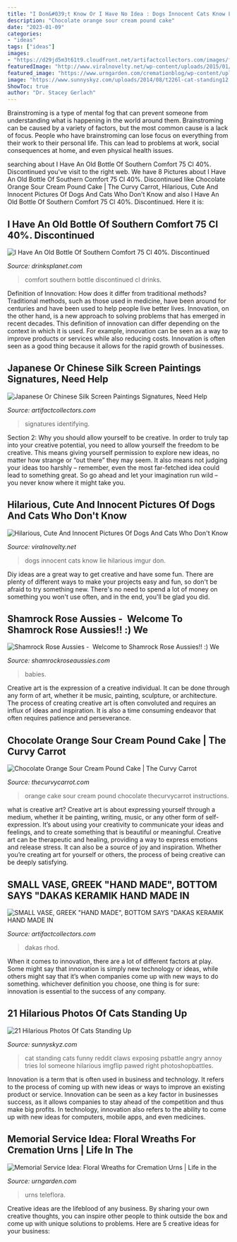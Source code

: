 ```yaml
---
title: "I Don&#039;t Know Or I Have No Idea : Dogs Innocent Cats Know Lie Hilarious Imgur Don"
description: "Chocolate orange sour cream pound cake"
date: "2023-01-09"
categories:
- "ideas"
tags: ["ideas"]
images:
- "https://d29jd5m3t61t9.cloudfront.net/artifactcollectors.com/images/fbfiles/images/828w/IMG_20180729_172047-nsavhzocj4_v_1532917415.jpg"
featuredImage: "http://www.viralnovelty.net/wp-content/uploads/2015/01/desktop-1421788592.jpg"
featured_image: "https://www.urngarden.com/cremationblog/wp-content/uploads/2010/07/tfurn2.jpg"
image: "https://www.sunnyskyz.com/uploads/2014/08/t226l-cat-standing12.jpg"
ShowToc: true
author: "Dr. Stacey Gerlach"
---
```



Brainstroming is a type of mental fog that can prevent someone from understanding what is happening in the world around them. Brainstroming can be caused by a variety of factors, but the most common cause is a lack of focus. People who have brainstroming can lose focus on everything from their work to their personal life. This can lead to problems at work, social consequences at home, and even physical health issues.

	

		
searching about I Have An Old Bottle Of Southern Comfort 75 Cl 40%. Discontinued you've visit to the right web. We have 8 Pictures about I Have An Old Bottle Of Southern Comfort 75 Cl 40%. Discontinued like Chocolate Orange Sour Cream Pound Cake | The Curvy Carrot, Hilarious, Cute And Innocent Pictures Of Dogs And Cats Who Don&#039;t Know and also I Have An Old Bottle Of Southern Comfort 75 Cl 40%. Discontinued. Here it is:
		
    
## I Have An Old Bottle Of Southern Comfort 75 Cl 40%. Discontinued

<img loading=lazy src="https://decg5lu73tfmh.cloudfront.net/drinksplanet.com/images/fbfiles/images/DF78E11D-B2B8-436B-8773-01D2DD47B3F8-6pcgjr78d6_v_1538742037.jpeg" onerror="this.onerror=null;this.src='https://tse2.mm.bing.net/th?id=OIP.qPr9JKrAk6vtxt2H9pIP-AHaQx&amp;pid=15.1';" alt="I Have An Old Bottle Of Southern Comfort 75 Cl 40%. Discontinued">

_Source: drinksplanet.com_

>comfort southern bottle discontinued cl drinks. 

	

Definition of Innovation: How does it differ from traditional methods?
Traditional methods, such as those used in medicine, have been around for centuries and have been used to help people live better lives. Innovation, on the other hand, is a new approach to solving problems that has emerged in recent decades. This definition of innovation can differ depending on the context in which it is used. For example, innovation can be seen as a way to improve products or services while also reducing costs. Innovation is often seen as a good thing because it allows for the rapid growth of businesses.

    
## Japanese Or Chinese Silk Screen Paintings Signatures, Need Help

<img loading=lazy src="https://d29jd5m3t61t9.cloudfront.net/artifactcollectors.com/images/fbfiles/images/828w/IMG_20180729_172047-nsavhzocj4_v_1532917415.jpg" onerror="this.onerror=null;this.src='https://tse3.mm.bing.net/th?id=OIP.Ip4i1kruG2xlvmG7jxkLFgHaJ4&amp;pid=15.1';" alt="Japanese Or Chinese Silk Screen Paintings Signatures, Need Help">

_Source: artifactcollectors.com_

>signatures identifying. 

	

Section 2: Why you should allow yourself to be creative.
In order to truly tap into your creative potential, you need to allow yourself the freedom to be creative. This means giving yourself permission to explore new ideas, no matter how strange or “out there” they may seem. It also means not judging your ideas too harshly – remember, even the most far-fetched idea could lead to something great. So go ahead and let your imagination run wild – you never know where it might take you.

    
## Hilarious, Cute And Innocent Pictures Of Dogs And Cats Who Don&#039;t Know

<img loading=lazy src="http://www.viralnovelty.net/wp-content/uploads/2015/01/desktop-1421788592.jpg" onerror="this.onerror=null;this.src='https://tse2.mm.bing.net/th?id=OIP.VyCLEIeHgsCJRt-T541t-AHaJ3&amp;pid=15.1';" alt="Hilarious, Cute And Innocent Pictures Of Dogs And Cats Who Don&#039;t Know">

_Source: viralnovelty.net_

>dogs innocent cats know lie hilarious imgur don. 

	

Diy ideas are a great way to get creative and have some fun. There are plenty of different ways to make your projects easy and fun, so don't be afraid to try something new. There's no need to spend a lot of money on something you won't use often, and in the end, you'll be glad you did.

    
## Shamrock Rose Aussies - ﻿﻿﻿ Welcome To Shamrock Rose Aussies!! :) We

<img loading=lazy src="http://shamrockroseaussies.com/yahoo_site_admin/assets/images/DSC_0150.176180040_std.JPG" onerror="this.onerror=null;this.src='https://tse4.mm.bing.net/th?id=OIP.FDLmcki9zHKoFXocs24F4wHaE-&amp;pid=15.1';" alt="Shamrock Rose Aussies - ﻿﻿﻿ Welcome to Shamrock Rose Aussies!! :) We">

_Source: shamrockroseaussies.com_

>babies. 

	

Creative art is the expression of a creative individual. It can be done through any form of art, whether it be music, painting, sculpture, or architecture. The process of creating creative art is often convoluted and requires an influx of ideas and inspiration. It is also a time consuming endeavor that often requires patience and perseverance.

    
## Chocolate Orange Sour Cream Pound Cake | The Curvy Carrot

<img loading=lazy src="https://www.thecurvycarrot.com/wp-content/uploads/2012/02/IMG_8759.jpg" onerror="this.onerror=null;this.src='https://tse1.mm.bing.net/th?id=OIP.hKNhXz69y0ZTJwctzXyPrQHaLH&amp;pid=15.1';" alt="Chocolate Orange Sour Cream Pound Cake | The Curvy Carrot">

_Source: thecurvycarrot.com_

>orange cake sour cream pound chocolate thecurvycarrot instructions. 

	

what is creative art?
Creative art is about expressing yourself through a medium, whether it be painting, writing, music, or any other form of self-expression. It’s about using your creativity to communicate your ideas and feelings, and to create something that is beautiful or meaningful.
Creative art can be therapeutic and healing, providing a way to express emotions and release stress. It can also be a source of joy and inspiration. Whether you’re creating art for yourself or others, the process of being creative can be deeply satisfying.

    
## SMALL VASE, GREEK &quot;HAND MADE&quot;, BOTTOM SAYS &quot;DAKAS KERAMIK HAND MADE IN

<img loading=lazy src="https://d29jd5m3t61t9.cloudfront.net/artifactcollectors.com/images/fbfiles/images/625w/IMG_0837_v_1517413836.jpg" onerror="this.onerror=null;this.src='https://tse4.mm.bing.net/th?id=OIP.cmrDqPCK_ILSUX3Y-OXtWwHaJ3&amp;pid=15.1';" alt="SMALL VASE, GREEK &quot;HAND MADE&quot;, BOTTOM SAYS &quot;DAKAS KERAMIK HAND MADE IN">

_Source: artifactcollectors.com_

>dakas rhod. 

	

When it comes to innovation, there are a lot of different factors at play. Some might say that innovation is simply new technology or ideas, while others might say that it’s when companies come up with new ways to do something. whichever definition you choose, one thing is for sure: innovation is essential to the success of any company.

    
## 21 Hilarious Photos Of Cats Standing Up

<img loading=lazy src="https://www.sunnyskyz.com/uploads/2014/08/t226l-cat-standing12.jpg" onerror="this.onerror=null;this.src='https://tse4.mm.bing.net/th?id=OIP.DSJPCo_mdFbz_dAm6YLLjQHaJ4&amp;pid=15.1';" alt="21 Hilarious Photos Of Cats Standing Up">

_Source: sunnyskyz.com_

>cat standing cats funny reddit claws exposing psbattle angry annoy tries lol someone hilarious imgflip pawed right photoshopbattles. 

	

Innovation is a term that is often used in business and technology. It refers to the process of coming up with new ideas or ways to improve an existing product or service. Innovation can be seen as a key factor in businesses success, as it allows companies to stay ahead of the competition and thus make big profits. In technology, innovation also refers to the ability to come up with new ideas for computers, mobile apps, and even medicines.

    
## Memorial Service Idea: Floral Wreaths For Cremation Urns | Life In The

<img loading=lazy src="https://www.urngarden.com/cremationblog/wp-content/uploads/2010/07/tfurn2.jpg" onerror="this.onerror=null;this.src='https://tse4.mm.bing.net/th?id=OIP.i1wI3siSEz8e54z6u_NPyQHaHI&amp;pid=15.1';" alt="Memorial Service Idea: Floral Wreaths for Cremation Urns | Life in the">

_Source: urngarden.com_

>urns teleflora. 

	

Creative ideas are the lifeblood of any business. By sharing your own creative thoughts, you can inspire other people to think outside the box and come up with unique solutions to problems. Here are 5 creative ideas for your business: 

